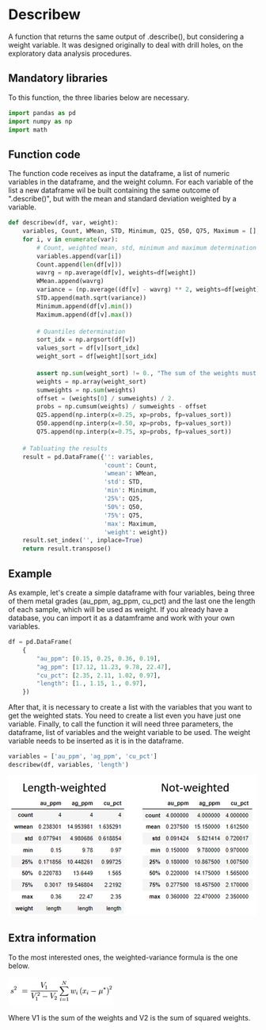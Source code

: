 # Describew
 A function that returns the same output of .describe(), but considering a weight variable.
 It was designed originally to deal with drill holes, on the exploratory data analysis procedures.
 
## Mandatory libraries
 To this function, the three libaries below are necessary.
```python
import pandas as pd
import numpy as np
import math
```
## Function code
 The function code receives as input the dataframe, a list of numeric variables in the dataframe, and the weight column.
 For each variable of the list a new dataframe wil be built containing the same outcome of ".describe()", but with the mean and standard deviation weighted by a variable.
```python
def describew(df, var, weight):
    variables, Count, WMean, STD, Minimum, Q25, Q50, Q75, Maximum = [], [], [], [], [], [], [], [], []
    for i, v in enumerate(var):
        # Count, weighted mean, std, minimum and maximum determination
        variables.append(var[i])
        Count.append(len(df[v]))
        wavrg = np.average(df[v], weights=df[weight])
        WMean.append(wavrg)
        variance = (np.average((df[v] - wavrg) ** 2, weights=df[weight]))
        STD.append(math.sqrt(variance))
        Minimum.append(df[v].min())
        Maximum.append(df[v].max())

        # Quantiles determination
        sort_idx = np.argsort(df[v])
        values_sort = df[v][sort_idx]
        weight_sort = df[weight][sort_idx]

        assert np.sum(weight_sort) != 0., "The sum of the weights must not equal zero"
        weights = np.array(weight_sort)
        sumweights = np.sum(weights)
        offset = (weights[0] / sumweights) / 2.
        probs = np.cumsum(weights) / sumweights - offset
        Q25.append(np.interp(x=0.25, xp=probs, fp=values_sort))
        Q50.append(np.interp(x=0.50, xp=probs, fp=values_sort))
        Q75.append(np.interp(x=0.75, xp=probs, fp=values_sort))

    # Tabluating the results
    result = pd.DataFrame({'': variables,
                           'count': Count,
                           'wmean': WMean,
                           'std': STD,
                           'min': Minimum,
                           '25%': Q25,
                           '50%': Q50,
                           '75%': Q75,
                           'max': Maximum,
                           'weight': weight})
    result.set_index('', inplace=True)
    return result.transpose()
```
## Example
As example, let's create a simple dataframe with four variables, being three of them metal grades (au_ppm, ag_ppm, cu_pct) and the last one the length of each sample, which will be used as weight.
If you already have a database, you can import it as a datamframe and work with your own variables.
```python
df = pd.DataFrame(
    {
        "au_ppm": [0.15, 0.25, 0.36, 0.19],
        "ag_ppm": [17.12, 11.23, 9.78, 22.47],
        "cu_pct": [2.35, 2.11, 1.02, 0.97],
        "length": [1., 1.15, 1., 0.97],
    })
```
After that, it is necessary to create a list with the variables that you want to get the weighted stats. You need to create a list even you have just one variable.
Finally, to call the function it will need three parameters, the dataframe, list of variables and the weight variable to be used. The weight variable needs to be inserted as it is in the dataframe. 
```python
variables = ['au_ppm', 'ag_ppm', 'cu_pct']
describew(df, variables, 'length')
```
![This is an image](describe_comparison.png)
## Extra information
To the most interested ones, the weighted-variance formula is the one below.

![This is an image](variance_formula.png)

Where V1 is the sum of the weights and V2 is the sum of squared weights.
